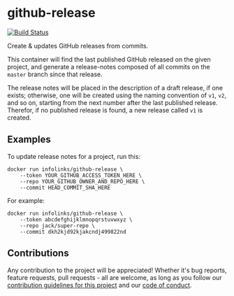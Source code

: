 # github-release

[![Build Status](https://travis-ci.org/infolinks/github-release.svg?branch=master)](https://travis-ci.org/infolinks/github-release)

Create & updates GitHub releases from commits.

This container will find the last published GitHub released on the given
project, and generate a release-notes composed of all commits on the
`master` branch since that release.

The release notes will be placed in the description of a draft release,
if one exists; otherwise, one will be created using the naming
convention of `v1`, `v2`, and so on, starting from the next number after
the last published release. Therefor, if no published release is found,
a new release called `v1` is created.

## Examples

To update release notes for a project, run this:

    docker run infolinks/github-release \
        --token YOUR_GITHUB_ACCESS_TOKEN_HERE \
        --repo YOUR_GITHUB_OWNER_AND_REPO_HERE \
        --commit HEAD_COMMIT_SHA_HERE

For example:

    docker run infolinks/github-release \
        --token abcdefghijklmnopqrstuvwxyz \
        --repo jack/super-repo \
        --commit dkh2kjd92kjakcndj499822nd

## Contributions

Any contribution to the project will be appreciated! Whether it's bug
reports, feature requests, pull requests - all are welcome, as long as
you follow our [contribution guidelines for this project](CONTRIBUTING.md)
and our [code of conduct](CODE_OF_CONDUCT.md).









